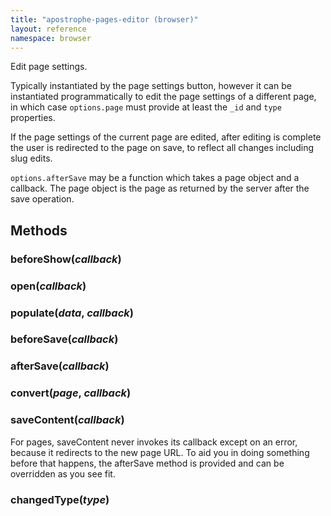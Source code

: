```yaml
---
title: "apostrophe-pages-editor (browser)"
layout: reference
namespace: browser
---
```

Edit page settings.

Typically instantiated by the page settings button, however it can be instantiated
programmatically to edit the page settings of a different page, in which case
`options.page` must provide at least the `_id` and `type` properties.

If the page settings of the current page are edited, after editing is complete the
user is redirected to the page on save, to reflect all changes including slug edits.

`options.afterSave` may be a function which takes a page object and a callback.
The page object is the page as returned by the server after the save operation.


## Methods
### beforeShow(*callback*)

### open(*callback*)

### populate(*data*, *callback*)

### beforeSave(*callback*)

### afterSave(*callback*)

### convert(*page*, *callback*)

### saveContent(*callback*)
For pages, saveContent never invokes its callback except on an error,
because it redirects to the new page URL. To aid you in doing something
before that happens, the afterSave method is provided and can be overridden
as you see fit.
### changedType(*type*)

